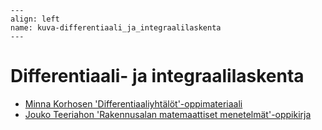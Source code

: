```{figure} ../images/rovaniemi.png
---
align: left
name: kuva-differentiaali_ja_integraalilaskenta
---
```


# Differentiaali- ja integraalilaskenta


- [Minna Korhosen 'Differentiaaliyhtälöt'-oppimateriaali](https://luma-lapinamk.github.io/minna-diff)
- [Jouko Teeriahon 'Rakennusalan matemaattiset menetelmät'-oppikirja](https://jteeriaho.github.io/rmatikka)

